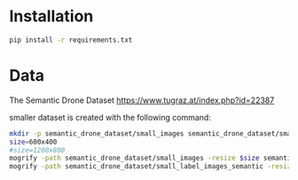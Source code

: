 # Installation
```sh
pip install -r requirements.txt
```

# Data
The Semantic Drone Dataset https://www.tugraz.at/index.php?id=22387

smaller dataset is created with the following command:

```sh
mkdir -p semantic_drone_dataset/small_images semantic_drone_dataset/small_label_images_semantic
size=600x400
#size=1200x800
mogrify -path semantic_drone_dataset/small_images -resize $size semantic_drone_dataset/original_images/*.jpg
mogrify -path semantic_drone_dataset/small_label_images_semantic -resize $size semantic_drone_dataset/label_images_semantic/*.png



```
